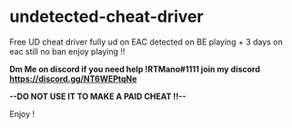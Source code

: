 # undetected-cheat-driver
Free UD cheat driver fully ud on EAC detected on BE playing + 3 days on eac still no ban enjoy playing !! 

**Dm Me on discord if you need help !RTMano#1111 join my discord https://discord.gg/NT6WEPtqNe**

**--DO NOT USE IT TO MAKE A PAID CHEAT !!--**

Enjoy !
